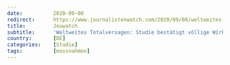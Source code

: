 ```yaml
---
date:          2020-09-08
redirect:      https://www.journalistenwatch.com/2020/09/08/weltweites-totalversagen-studie/
title:         Jouwatch
subtitle:      'Weltweites Totalversagen: Studie bestätigt völlige Wirkungslosigkeit aller Corona-Maßnahmen'
country:       [DE]
categories:    [Studie]
tags:          [massnahmen]
---
```

